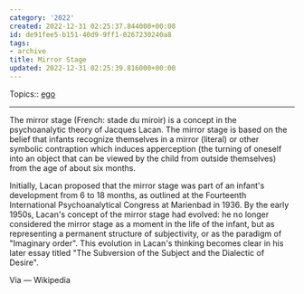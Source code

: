 ```yaml
---
category: '2022'
created: 2022-12-31 02:25:37.844000+00:00
id: de91fee5-b151-40d9-9ff1-0267230240a8
tags:
- archive
title: Mirror Stage
updated: 2022-12-31 02:25:39.816000+00:00
---
```

   
Topics:: [ego](../topics/Ego.md)   
   
   
---   
   
The mirror stage (French: stade du miroir) is a concept in the psychoanalytic theory of Jacques Lacan. The mirror stage is based on the belief that infants recognize themselves in a mirror (literal) or other symbolic contraption which induces apperception (the turning of oneself into an object that can be viewed by the child from outside themselves) from the age of about six months.   
   
Initially, Lacan proposed that the mirror stage was part of an infant's development from 6 to 18 months, as outlined at the Fourteenth International Psychoanalytical Congress at Marienbad in 1936. By the early 1950s, Lacan's concept of the mirror stage had evolved: he no longer considered the mirror stage as a moment in the life of the infant, but as representing a permanent structure of subjectivity, or as the paradigm of "Imaginary order". This evolution in Lacan's thinking becomes clear in his later essay titled "The Subversion of the Subject and the Dialectic of Desire".   
   
Via — Wikipedia